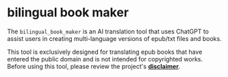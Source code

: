 # bilingual book maker

The `bilingual_book_maker` is an AI translation tool that uses ChatGPT to assist users in creating multi-language versions of epub/txt files and books.

This tool is exclusively designed for translating epub books that have entered the public domain and is not intended for copyrighted works. Before using this tool, please review the project's **[disclaimer](disclaimer.md)**.